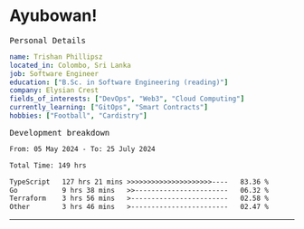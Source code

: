 # Ayubowan!

<samp>Personal Details</samp>

```yaml
name: Trishan Phillipsz
located_in: Colombo, Sri Lanka
job: Software Engineer
education: ["B.Sc. in Software Engineering (reading)"]
company: Elysian Crest
fields_of_interests: ["DevOps", "Web3", "Cloud Computing"]
currently_learning: ["GitOps", "Smart Contracts"]
hobbies: ["Football", "Cardistry"]
```

<samp>Development breakdown</samp>

<!--START_SECTION:waka-->

```txt
From: 05 May 2024 - To: 25 July 2024

Total Time: 149 hrs

TypeScript   127 hrs 21 mins >>>>>>>>>>>>>>>>>>>>>----   83.36 %
Go           9 hrs 38 mins   >>-----------------------   06.32 %
Terraform    3 hrs 56 mins   >------------------------   02.58 %
Other        3 hrs 46 mins   >------------------------   02.47 %
```

<!--END_SECTION:waka-->

---

